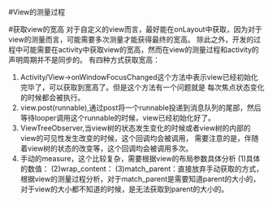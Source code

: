 #View的测量过程










#获取view的宽高
对于自定义的view而言，最好能在onLayout中获取，因为对于view的测量而言，可能需要多次测量才能获得最终的宽高。
除此之外，开发的过程中可能需要在activity中获取view的宽高，然而在view的测量过程和activity的声明周期并不是同步的。
有四种方式获取宽高：
1. Activity/View->onWindowFocusChanged这个方法中表示view已经初始化完毕了，可以获取到宽高了。但是这个方法有一个问题就是
每次焦点状态变化的时候都会被执行。
2. view.post(runnable),通过post将一个runnable投递到消息队列的尾部，然后等待looper调用这个runnable的时候，view已经初始化好了。
3. ViewTreeObserver,当view树的状态发生变化的时候或者view树的内部的view的可见性发生改变的时候，这个回调均会被调用，
需要注意的是，伴随着view树的状态的改变等，这个回调均会被调用多次。
4. 手动的measure，这个比较复杂，需要根据view的布局参数具体分析
    (1)具体的数值：
    (2)wrap_content：
    (3)match_parent：直接放弃手动获取的方式，根据view的测量过程分析，对于match_parent是需要知道parent的大小的，
    对于view的大小都不知道的时候，是无法获取到parent的大小的。

